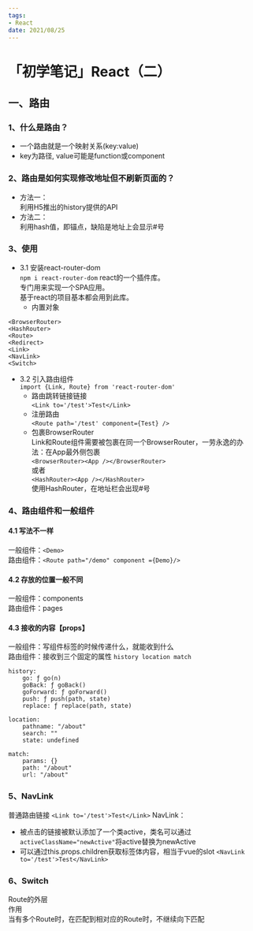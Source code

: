 ```yaml
---
tags:
- React
date: 2021/08/25
---
```


# 「初学笔记」React（二）
## 一、路由
### 1、什么是路由？
- 一个路由就是一个映射关系(key:value)
- key为路径, value可能是function或component
### 2、路由是如何实现修改地址但不刷新页面的？
- 方法一：  
利用H5推出的history提供的API
- 方法二：  
利用hash值，即锚点，缺陷是地址上会显示#号

### 3、使用
- 3.1 安装react-router-dom  
  `npm i react-router-dom`
  react的一个插件库。  
  专门用来实现一个SPA应用。  
  基于react的项目基本都会用到此库。  
  - 内置对象  
```
<BrowserRouter>
<HashRouter>
<Route>
<Redirect>
<Link>
<NavLink>
<Switch>
```
- 3.2 引入路由组件  
  `import {Link, Route} from 'react-router-dom'`
  - 路由跳转链接链接  
    `<Link to='/test'>Test</Link>`
  - 注册路由  
    `<Route path='/test' component={Test} />`
  - 包裹BrowserRouter  
  Link和Route组件需要被包裹在同一个BrowserRouter，一劳永逸的办法：在App最外侧包裹  
  `<BrowserRouter><App /></BrowserRouter>`  
  或者  
  `<HashRouter><App /></HashRouter>`  
  使用HashRouter，在地址栏会出现#号

### 4、路由组件和一般组件
#### 4.1 写法不一样
一般组件：`<Demo>`  
路由组件：`<Route path="/demo" component ={Demo}/>`

#### 4.2 存放的位置一般不同
一般组件：components  
路由组件：pages

#### 4.3 接收的内容【props】
一般组件：写组件标签的时候传递什么，就能收到什么  
路由组件：接收到三个固定的属性 `history location match`
```
history:
    go: ƒ go(n)
    goBack: ƒ goBack()
    goForward: ƒ goForward()
    push: ƒ push(path, state)
    replace: ƒ replace(path, state)

location:
    pathname: "/about"
    search: ""
    state: undefined

match:
    params: {}
    path: "/about"
    url: "/about"
```


### 5、NavLink
普通路由链接
`<Link to='/test'>Test</Link>`
NavLink：  
- 被点击的链接被默认添加了一个类active，类名可以通过`activeClassName="newActive"`将active替换为newActive
- 可以通过this.props.children获取标签体内容，相当于vue的slot
`<NavLink to='/test'>Test</NavLink>`

### 6、Switch
Route的外层  
作用  
当有多个Route时，在匹配到相对应的Route时，不继续向下匹配